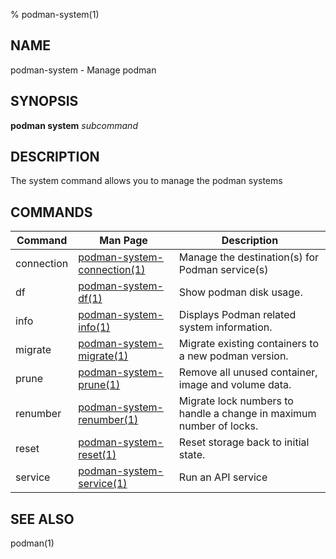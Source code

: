 % podman-system(1)

## NAME
podman\-system - Manage podman

## SYNOPSIS
**podman system** *subcommand*

## DESCRIPTION
The system command allows you to manage the podman systems

## COMMANDS

| Command    | Man Page                                                     | Description                                                          |
| -------    | ------------------------------------------------------------ | -------------------------------------------------------------------- |
| connection | [podman-system-connection(1)](podman-system-connection.1.md) | Manage the destination(s) for Podman service(s)                      |
| df         | [podman-system-df(1)](podman-system-df.1.md)                 | Show podman disk usage.                                              |
| info       | [podman-system-info(1)](podman-info.1.md)                    | Displays Podman related system information.                          |
| migrate    | [podman-system-migrate(1)](podman-system-migrate.1.md)       | Migrate existing containers to a new podman version.                 |
| prune      | [podman-system-prune(1)](podman-system-prune.1.md)           | Remove all unused container, image and volume data.                  |
| renumber   | [podman-system-renumber(1)](podman-system-renumber.1.md)     | Migrate lock numbers to handle a change in maximum number of locks.  |
| reset      | [podman-system-reset(1)](podman-system-reset.1.md)           | Reset storage back to initial state.                                 |
| service    | [podman-system-service(1)](podman-system-service.1.md)       | Run an API service                                                   |

## SEE ALSO
podman(1)
